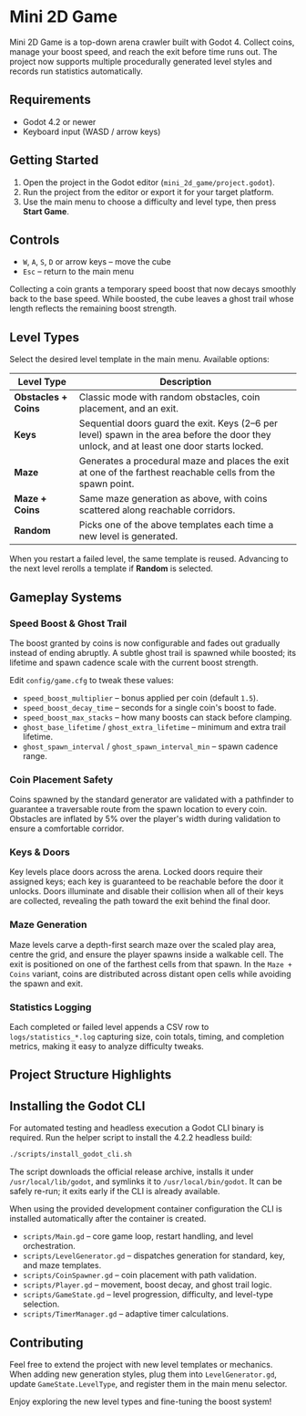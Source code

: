 # Mini 2D Game

Mini 2D Game is a top-down arena crawler built with Godot 4. Collect coins, manage your boost speed, and reach the exit before time runs out. The project now supports multiple procedurally generated level styles and records run statistics automatically.

## Requirements

- Godot 4.2 or newer
- Keyboard input (WASD / arrow keys)

## Getting Started

1. Open the project in the Godot editor (`mini_2d_game/project.godot`).
2. Run the project from the editor or export it for your target platform.
3. Use the main menu to choose a difficulty and level type, then press **Start Game**.

## Controls

- `W`, `A`, `S`, `D` or arrow keys – move the cube
- `Esc` – return to the main menu

Collecting a coin grants a temporary speed boost that now decays smoothly back to the base speed. While boosted, the cube leaves a ghost trail whose length reflects the remaining boost strength.

## Level Types

Select the desired level template in the main menu. Available options:

| Level Type | Description |
|------------|-------------|
| **Obstacles + Coins** | Classic mode with random obstacles, coin placement, and an exit. |
| **Keys** | Sequential doors guard the exit. Keys (2–6 per level) spawn in the area before the door they unlock, and at least one door starts locked. |
| **Maze** | Generates a procedural maze and places the exit at one of the farthest reachable cells from the spawn point. |
| **Maze + Coins** | Same maze generation as above, with coins scattered along reachable corridors. |
| **Random** | Picks one of the above templates each time a new level is generated. |

When you restart a failed level, the same template is reused. Advancing to the next level rerolls a template if **Random** is selected.

## Gameplay Systems

### Speed Boost & Ghost Trail

The boost granted by coins is now configurable and fades out gradually instead of ending abruptly. A subtle ghost trail is spawned while boosted; its lifetime and spawn cadence scale with the current boost strength.

Edit `config/game.cfg` to tweak these values:

- `speed_boost_multiplier` – bonus applied per coin (default `1.5`).
- `speed_boost_decay_time` – seconds for a single coin's boost to fade.
- `speed_boost_max_stacks` – how many boosts can stack before clamping.
- `ghost_base_lifetime` / `ghost_extra_lifetime` – minimum and extra trail lifetime.
- `ghost_spawn_interval` / `ghost_spawn_interval_min` – spawn cadence range.

### Coin Placement Safety

Coins spawned by the standard generator are validated with a pathfinder to guarantee a traversable route from the spawn location to every coin. Obstacles are inflated by 5% over the player's width during validation to ensure a comfortable corridor.

### Keys & Doors

Key levels place doors across the arena. Locked doors require their assigned keys; each key is guaranteed to be reachable before the door it unlocks. Doors illuminate and disable their collision when all of their keys are collected, revealing the path toward the exit behind the final door.

### Maze Generation

Maze levels carve a depth-first search maze over the scaled play area, centre the grid, and ensure the player spawns inside a walkable cell. The exit is positioned on one of the farthest cells from that spawn. In the `Maze + Coins` variant, coins are distributed across distant open cells while avoiding the spawn and exit.

### Statistics Logging

Each completed or failed level appends a CSV row to `logs/statistics_*.log` capturing size, coin totals, timing, and completion metrics, making it easy to analyze difficulty tweaks.

## Project Structure Highlights


## Installing the Godot CLI

For automated testing and headless execution a Godot CLI binary is required. Run the helper script to install the 4.2.2 headless build:

```bash
./scripts/install_godot_cli.sh
```

The script downloads the official release archive, installs it under `/usr/local/lib/godot`, and symlinks it to `/usr/local/bin/godot`. It can be safely re-run; it exits early if the CLI is already available.

When using the provided development container configuration the CLI is installed automatically after the container is created.
- `scripts/Main.gd` – core game loop, restart handling, and level orchestration.
- `scripts/LevelGenerator.gd` – dispatches generation for standard, key, and maze templates.
- `scripts/CoinSpawner.gd` – coin placement with path validation.
- `scripts/Player.gd` – movement, boost decay, and ghost trail logic.
- `scripts/GameState.gd` – level progression, difficulty, and level-type selection.
- `scripts/TimerManager.gd` – adaptive timer calculations.

## Contributing

Feel free to extend the project with new level templates or mechanics. When adding new generation styles, plug them into `LevelGenerator.gd`, update `GameState.LevelType`, and register them in the main menu selector.

Enjoy exploring the new level types and fine-tuning the boost system!
